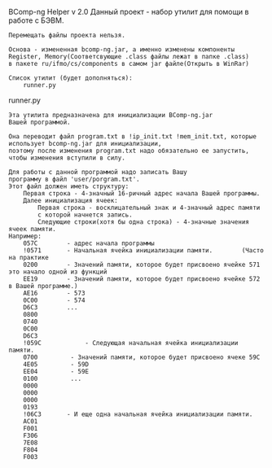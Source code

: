 BComp-ng Helper v 2.0
	Данный проект - набор утилит для помощи в работе с БЭВМ.

	Перемещать файлы проекта нельзя.
	
	Основа - измененная bcomp-ng.jar, а именно изменены компоненты 
	Register, Memory(Соответсвующие .class файлы лежат в папке .class)
	в пакете ru/ifmo/cs/components в самом jar файле(Открыть в WinRar)

	Список утилит (будет дополняться):
		runner.py

runner.py

	Эта утилита предназначена для инициализации BComp-ng.jar
	Вашей программой.

	Она переводит файл program.txt в !ip_init.txt !mem_init.txt, которые использует bcomp-ng.jar для инициализации,
	поэтому после изменения program.txt надо обязательно ее запустить, чтобы изменения вступили в силу.
	
	Для работы с данной программой надо записать Вашу 
	программу в файл 'user/porgram.txt'.
	Этот файл должен иметь структуру:
		Первая строка - 4-значный 16-ричный адрес начала Вашей программы.
		Далее инициализация ячеек:
			Первая строка - восклицательный знак и 4-значный адрес памяти
			с которой начнется запись.
			Следующие строки(хотя бы одна строка) - 4-значные значения ячеек памяти.  
	Например:
		057C		- адрес начала программы
		!0571		- Начальная ячейка инициализации памяти. 		(Часто на практике 
		0200		- Значений памяти, которое будет присвоено ячейке 571	это начало одной из функций 
		EE19		- Значений памяти, которое будет присвоено ячейке 572	в Вашей программе.)
		AE16		- 573
		0C00		- 574
		D6C3    	...
		0800
		0740
		0C00
		D6C3
		!059С            - Следующая начальная ячейка инициализации памяти.
		0700		 - Значений памяти, которое будет присвоено ячеке 59С
		4E05		 - 59D
		EE04		 - 59E
		0100		 ...
		0000
		0000
		0000
		0193
		!06C3		- И еще одна начальная ячейка инициализации памяти.
		AC01
		F001
		F306
		7E08
		F804
		F003
			